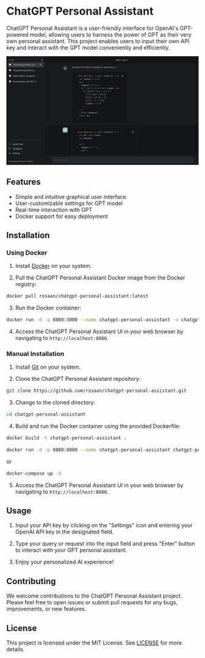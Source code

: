 # ChatGPT Personal Assistant

ChatGPT Personal Assistant is a user-friendly interface for OpenAI's GPT-powered model, allowing users to harness the power of GPT as their very own personal assistant. This project enables users to input their own API key and interact with the GPT model conveniently and efficiently.

![ChatGPT Personal Assistant Screenshot](./screenshot.png)

## Features

- Simple and intuitive graphical user interface
- User-customizable settings for GPT model
- Real-time interaction with GPT
- Docker support for easy deployment

## Installation

### Using Docker

1. Install [Docker](https://docs.docker.com/get-docker/) on your system.

2. Pull the ChatGPT Personal Assistant Docker image from the Docker registry:

```bash
docker pull rosaan/chatgpt-personal-assistant:latest
```

3. Run the Docker container:

```bash
docker run -d -p 8080:3000 --name chatgpt-personal-assistant -v chatgpt-personal-assistant-db:/app/data/db.sqlite rosaan/chatgpt-personal-assistant:latest
```

4. Access the ChatGPT Personal Assistant UI in your web browser by navigating to `http://localhost:8080`.

### Manual Installation

1. Install [Git](https://git-scm.com/book/en/v2/Getting-Started-Installing-Git) on your system.

2. Clone the ChatGPT Personal Assistant repository:

```bash
git clone https://github.com/rosaan/chatgpt-personal-assistant.git
```

3. Change to the cloned directory:

```bash
cd chatgpt-personal-assistant
```

4. Build and run the Docker container using the provided Dockerfile:

```bash
docker build -t chatgpt-personal-assistant .
```

```bash
docker run -d -p 8080:8080 --name chatgpt-personal-assistant chatgpt-personal-assistant --volume $(pwd)/data/db.sqlite:/app/data/db.sqlite
```

or

```bash
docker-compose up -d
```

5. Access the ChatGPT Personal Assistant UI in your web browser by navigating to `http://localhost:8080`.

## Usage

1. Input your API key by clicking on the "Settings" icon and entering your OpenAI API key in the designated field.

2. Type your query or request into the input field and press "Enter" button to interact with your GPT personal assistant.

3. Enjoy your personalized AI experience!

## Contributing

We welcome contributions to the ChatGPT Personal Assistant project. Please feel free to open issues or submit pull requests for any bugs, improvements, or new features.

## License

This project is licensed under the MIT License. See [LICENSE](LICENSE) for more details.
